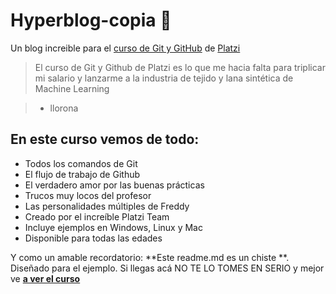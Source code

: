 # Hyperblog-copia 💚
Un blog increible para el [curso de Git y GitHub](http://https://platzi.com/cursos/git-github/ "curso de Git y GitHub") de [Platzi](http://platzi.com "Platzi") 
> El curso de Git y Github de Platzi es lo que me hacia falta para triplicar mi salario y lanzarme a la industria de tejido y lana sintética de Machine Learning 

> - llorona 

## En este curso vemos de todo:
* Todos los comandos de Git
* El flujo de trabajo de Github 
* El verdadero amor por las buenas prácticas 
* Trucos muy locos del profesor
* Las personalidades múltiples de Freddy 
* Creado por el increíble Platzi Team 
* Incluye ejemplos en Windows, Linux y Mac
* Disponible para todas las edades  

Y como un amable recordatorio: **Este readme.md es un chiste **. Diseñado para el ejemplo. Si llegas acá NO TE LO TOMES EN SERIO y mejor ve [**a ver el curso**](http://https://platzi.com/cursos/git-github/ "a ver el curso")
